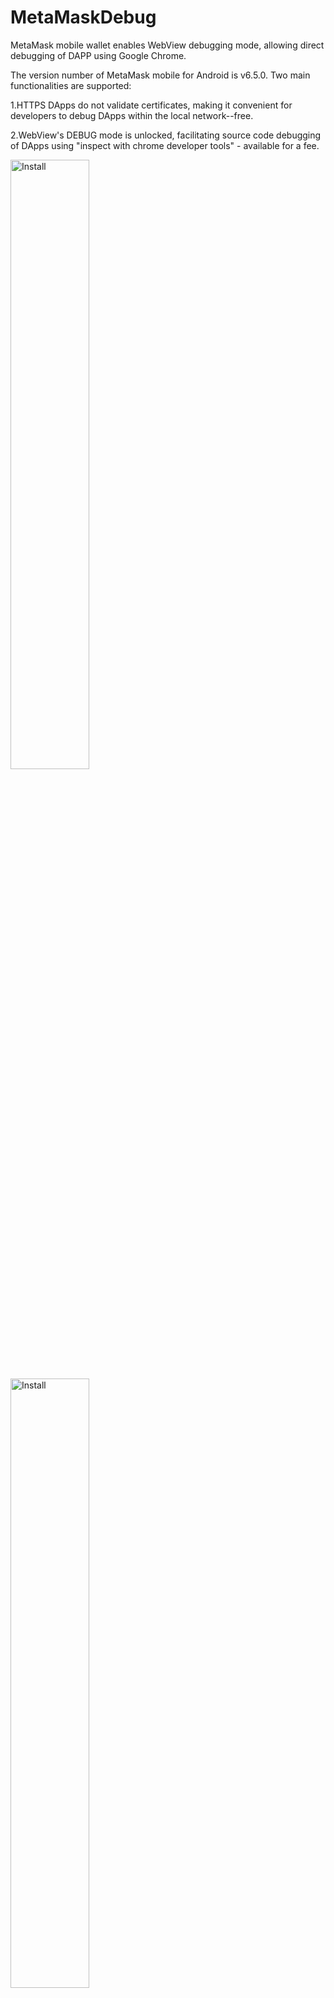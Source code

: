 # MetaMaskDebug
MetaMask mobile wallet enables WebView debugging mode, allowing direct debugging of DAPP using Google Chrome.

The version number of MetaMask mobile for Android is v6.5.0.
Two main functionalities are supported:

1.HTTPS DApps do not validate certificates, making it convenient for developers to debug DApps within the local network--free.

2.WebView's DEBUG mode is unlocked, facilitating source code debugging of DApps using "inspect with chrome developer tools" - available for a fee.


<img src="pic/1.jpg" alt="Install" width="50%" height="50%">
<img src="pic/2.jpg" alt="Install" width="50%" height="50%">
<img src="pic/3.jpg" alt="Install" width="50%" height="50%">
<img src="pic/4.jpg" alt="Install" width="50%" height="50%">
<img src="pic/5.jpg" alt="Install" width="50%" height="50%">
<img src="pic/6.jpg" alt="Install" width="50%" height="50%">
<img src="pic/7.jpg" alt="Install" width="50%" height="50%">
<img src="pic/8.jpg" alt="Install" width="50%" height="50%">
<img src="pic/9.jpg" alt="Install" width="50%" height="50%">
<img src="pic/10.jpg" alt="Install" width="50%" height="50%">
<img src="pic/11.jpg" alt="Install" width="50%" height="50%">
<img src="pic/12.jpg" alt="Install" width="50%" height="50%">
<img src="pic/12.jpg" alt="Install" width="50%" height="50%">
<img src="pic/13.jpg" alt="Install" width="50%" height="50%">
<img src="pic/14.jpg" alt="Install" width="50%" height="50%">
<img src="pic/15.png" alt="Install" width="50%" height="50%">
<img src="pic/16.png" alt="Install" width="50%" height="50%">
<img src="pic/17.png" alt="Install" width="50%" height="50%">
<img src="pic/18.png" alt="Install" width="50%" height="50%">